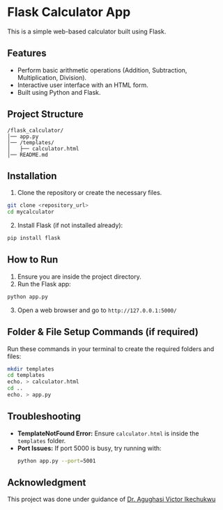 # Flask Calculator App

This is a simple web-based calculator built using Flask.

## Features
- Perform basic arithmetic operations (Addition, Subtraction, Multiplication, Division).
- Interactive user interface with an HTML form.
- Built using Python and Flask.

## Project Structure
```
/flask_calculator/
│── app.py
│── /templates/
│   ├── calculator.html
│── README.md
```

## Installation
1. Clone the repository or create the necessary files.
```bash
git clone <repository_url>
cd mycalculator
```

2. Install Flask (if not installed already):
```bash
pip install flask
```

## How to Run
1. Ensure you are inside the project directory.
2. Run the Flask app:
```bash
python app.py
```
3. Open a web browser and go to `http://127.0.0.1:5000/`

## Folder & File Setup Commands (if required)
Run these commands in your terminal to create the required folders and files:
```bash
mkdir templates
cd templates
echo. > calculator.html
cd ..
echo. > app.py
```

## Troubleshooting
- **TemplateNotFound Error:** Ensure `calculator.html` is inside the `templates` folder.
- **Port Issues:** If port 5000 is busy, try running with:
  ```bash
  python app.py --port=5001

  ```
## Acknowledgment
<p>This project was done under guidance of  <a href="https://github.com/Victor-Ikechukwu">Dr. Agughasi Victor Ikechukwu</a></p>

